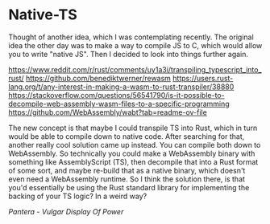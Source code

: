 # Native-TS

Thought of another idea, which I was contemplating recently. The original idea the other day was to make a way to compile JS to C, which would allow you to write "native JS". Then I decided to look into things further again.

https://www.reddit.com/r/rust/comments/uy1a3i/transpiling_typescript_into_rust/
https://github.com/benediktwerner/rewasm
https://users.rust-lang.org/t/any-interest-in-making-a-wasm-to-rust-transpiler/38880
https://stackoverflow.com/questions/56541790/is-it-possible-to-decompile-web-assembly-wasm-files-to-a-specific-programming
https://github.com/WebAssembly/wabt?tab=readme-ov-file

The new concept is that maybe I could transpile TS into Rust, which in turn would be able to compile down to native code. After searching for that, another really cool solution came up instead. You can compile both down to WebAssembly. So technically you could make a WebAssembly binary with something like AssemblyScript (TS), then decompile that into a Rust format of some sort, and maybe re-build that as a native binary, which doesn't even need a WebAssembly runtime. So I think the solution there, is that you'd essentially be using the Rust standard library for implementing the backing of your TS logic? In a weird way?

*Pantera - Vulgar Display Of Power*